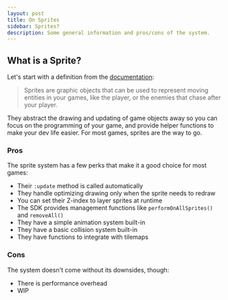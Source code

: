 ```yaml
---
layout: post
title: On Sprites
sidebar: Sprites?
description: Some general information and pros/cons of the system.
---
```


## What is a Sprite?

Let's start with a definition from the [documentation](https://sdk.play.date/2.0.3/Inside%20Playdate.html#C-graphics.sprite):

> Sprites are graphic objects that can be used to represent moving entities in your games, like the player, or the enemies that chase after your player.

They abstract the drawing and updating of game objects away so you can focus on the programming of your game, and provide helper functions to make your dev life easier. For most games, sprites are the way to go.

### Pros

The sprite system has a few perks that make it a good choice for most games:
* Their `:update` method is called automatically
* They handle optimizing drawing only when the sprite needs to redraw
* You can set their Z-index to layer sprites at runtime
* The SDK provides management functions like `performOnAllSprites()` and `removeAll()`
* They have a simple animation system built-in 
* They have a basic collision system built-in
* They have functions to integrate with tilemaps

### Cons

The system doesn't come without its downsides, though:
* There is performance overhead
* WIP
